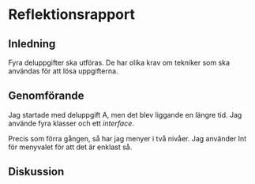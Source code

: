 Reflektionsrapport 
==================


## Inledning
Fyra deluppgifter ska utföras. De har olika krav om 
tekniker som ska användas för att lösa uppgifterna.

## Genomförande
Jag startade med deluppgift A, men det blev liggande en 
längre tid. Jag använde fyra klasser och ett *interface*.

Precis som förra gången, så har jag menyer i två nivåer. 
Jag använder Int för menyvalet för att det är enklast så.

## Diskussion



